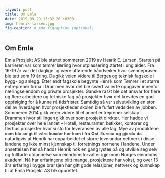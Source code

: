 ```yaml
---
layout: post
title: Om Emla
date: 2019-09-29 13:32:20 +0300
img: henrik-larsen.jpg
fig-caption: # Add figcaption (optional)
---
```

## Om Emla

Emla Prosjekt AS ble startet sommeren 2019 av Henrik E. Larsen.
Starten på karrieren var som tømrer lærling hvor utplassering startet i ung alder. Fra 16-19 år var det daglige og være utførende håndverker hvor svenneprøven ble tatt som 19 åring. Da gikk veien videre til Bergen og teknisk fagskole i bygg- og anlegg.
Etter endt fagskole begynte Henrik som Tømrer i et større entreprenør firma i Drammen hvor det ble svært varierte oppgaver innenfor næringseiendom og private prosjekter. Ganske raskt ble det ansvar for flere og flere arbeidere og tekniske fag på prosjekter hvor det krevdes en god oppfølging for å kunne nå tidsfrister. Samtidig så var selvutvikling en stor del av hverdagen hvor prosjektleder skolen ble fulført vedsiden av jobben.
Sommeren 2014 gikk veien videre til et annet entreprenør selskap i Drammen hvor stillingen gikk over som prosjekt direktør. Her hadde vi prosjekter over hele landet – Hotell, restauranter, butikker, kontorer og flerhus prosjekter hvor vi sto for leveransen av alle fag.  Mye av produktene som ble solgt til våre kunder her kom i fra Øst-Europa og gjorde da naturligvis at Henrik har opparbeidet et større leverandør nettverk i disse landene og ikke minst kjennskap til forretnings normene i landene.
Under ansettelsen her så hadde Henrik nok en gang lysten på og utvikle seg selv og fullførte utdannelse som eiendomsforvalter igjennom Norges eiendoms akademi.
Nå har erfaringene blitt mange, prosjektene har vokst, og over 13 års erfaring i bygge bransjen har gitt gode relasjoner, nettverk og kunnskap til at Emla Prosjekt AS ble opprettet.  
